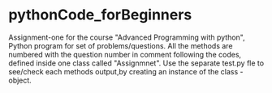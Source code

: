 # pythonCode_forBeginners

Assignment-one for the course "Advanced Programming with python", Python program for set of problems/questions.
All the methods are numbered with the question number in comment following the codes, defined inside one class called "Assignmnet".
Use the separate test.py fle to see/check each methods output,by creating an instance of the class - object.

#
